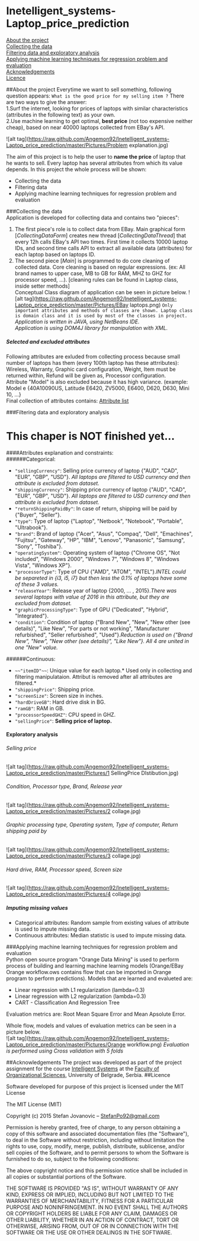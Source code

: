 # Inetelligent_systems-Laptop_price_prediction
   
[About the project](#atp)   
[Collecting the data](#cd)   
[Filtering data and exploratory analysis](#fdea)   
[Applying machine learning techniques for regression problem and evaluation](#ml)   
[Acknowledgements](#ack)   
[Licence](#lic)   
   
##<a name="atp"></a>About the project
Everytime we want to sell something, following question appears: `What is the good price for my selling item ?`
There are two ways to give the answer:   
1.Surf the internet, looking for prices of laptops with similar characteristics (attributes in the following text) as your own.   
2.Use machine learning to get optimal, **best price** (not too expensive neither cheap), based on near 40000 laptops collected from EBay's API.
   
![alt tag](https://raw.github.com/Angemon92/Inetelligent_systems-Laptop_price_prediction/master/Pictures/Problem explanation.jpg)   

The aim of this project is to help the user to **name the price** of laptop that he wants to sell. Every laptop has several attributes from which its value depends. 
In this project the whole process will be shown:
* Collecting the data
* Filtering data
* Applying machine learning techniques for regression problem and evaluation

###<a name="cd"></a>Collecting the data   
Application is developed for collecting data and contains two "pieces":   
1. The first piece's role is to collect data from EBay. Main graphical form [*CollectingDataForm*] creates new thread [*CollectingDataThread*] that every 12h calls EBay's API two times. First time it collects 10000 laptop IDs, and second time calls API to extract all available data (attributes) for each laptop based on laptops ID.   
2. The second piece [*Main*] is programmed to do core cleaning of collected data. Core cleaning is based on regular expressions. (ex: All brand names to upper case, MB to GB for RAM, MHZ to GHZ for processor speed, ...). [cleaning rules can be found in Laptop class, inside setter methods]   
Conceptual Class diagram of application can be seen in picture below.
![alt tag](https://raw.github.com/Angemon92/Inetelligent_systems-Laptop_price_prediction/master/Pictures/EBay laptops.png)
`Only important attributes and methods of classes are shown. Laptop class is domain class and it is used by most of the classes in project.`   
*Application is written in JAVA, using NetBeans IDE.*   
*Application is using DOM4J library for manipulation with XML.*
   
##### Selected  and excluded attributes
Following attributes are exluded from collecting process because small number of laptops has them (every 100th laptop has these attrributes): Wireless, Warranty, Graphic card configuration, Weight, Item must be returned within, Refund will be given as, Processor configuration.     
Attribute "Model" is also excluded because it has high variance. (example: Model e {40A10090US, Latitude E6420, ZV5000, E6400, D620, D630, Mini 10, ...}   
Final collection of attributes contains: [Attribute list](#al)

###<a name="fdea"></a>Filtering data and exploratory analysis
# This chaper is NOT finished yet...   
####<a name="al"></a>Attributes explanation and constraints:     
######Categorical:   
* `"sellingCurrency"`: Selling price currency of laptop {"AUD", "CAD", "EUR", "GBP", "USD"}. *All laptops are filtered to USD currency and then attribute is excluded from dataset.* 
* `"shippingCurrency"`: Shipping price currency of laptop {"AUD", "CAD", "EUR", "GBP", "USD"}. *All laptops are filtered to USD currency and then attribute is excluded from dataset.*
* `"returnShippingPaidBy"`: In case of return, shipping will be paid by {"Buyer", "Seller"}.
* `"type"`: Type of laptop {"Laptop", "Netbook", "Notebook", "Portable", "Ultrabook"}.
* `"brand"`: Brand of laptop {"Acer", "Asus", "Compaq", "Dell", "Emachines", "Fujitsu", "Gateway", "HP", "IBM", "Lenovo", "Panasonic", "Samsung", "Sony", "Toshiba"}.
* `"operatingSystem"`: Operating system of laptop {"Chrome OS", "Not included", "Windows 2000", "Windows 7", "Windows 8", "Windows Vista", "Windows XP"}.
* `"processorType"`: Type of CPU {"AMD", "ATOM", "INTEL"}.*INTEL could be separeted in {i3, i5, i7} but then less the 0.1% of laptops have some of these 3 values.*
* `"releaseYear"`: Release year of laptop {2000, ... , 2015}.*There was several laptops with value of 2016 in this attribute, but they are excluded from dataset.*
* `"graphicProcessingType"`: Type of GPU {"Dedicated", "Hybrid", "Integrated"}.
* `"condition"`: Condition of laptop {"Brand New", "New", "New other (see details)", "Like New", "For parts or not working", "Manufacturer refurbished", "Seller refurbished", "Used"}.*Reduction is used on {"Brand New", "New", "New other (see details)", "Like New"}. All 4 are united in one "New" value.*  

######Continuous:   
* `~~"itemID"~~`: Unique value for each laptop.* Used only in collecting and filtering manipulataion. Attribut is removed after all attributes are filtered.*
* `"shippingPrice"`: Shipping price. 
* `"screenSize"`: Screen size in inches.
* `"hardDriveGB"`: Hard drive disk in BG.
* `"ramGB"`: RAM in GB.
* `"processorSpeedGHZ"`: CPU speed in GHZ.
* `"sellingPrice"`: **Selling price of laptop.**
   
#### Exploratory analysis
###### Selling price
![alt tag](https://raw.github.com/Angemon92/Inetelligent_systems-Laptop_price_prediction/master/Pictures/1 SellingPrice DIstibution.jpg)
   
###### Condition, Processor type, Brand, Release year
![alt tag](https://raw.github.com/Angemon92/Inetelligent_systems-Laptop_price_prediction/master/Pictures/2 collage.jpg)
###### Graphic processing type, Operating system, Type of computer, Return shipping paid by
![alt tag](https://raw.github.com/Angemon92/Inetelligent_systems-Laptop_price_prediction/master/Pictures/3 collage.jpg)
   
###### Hard drive, RAM, Processor speed, Screen size
![alt tag](https://raw.github.com/Angemon92/Inetelligent_systems-Laptop_price_prediction/master/Pictures/4 collage.jpg)
   
##### Imputing missing values
* Categorical attributes: Random sample from existing values of attribute is used to impute missing data.
* Continuous attributes: Median statistic is used to impute missing data.
   
###<a name="ml"></a>Applying machine learning techniques for regression problem and evaluation   
Python open source program "Orange Data Mining" is used to perform process of building and learning machine learning  models (Orange/EBay Orange workflow.ows contains flow that can be imported in Orange program to perform predictions). Models that are learned and evalueted are:   
* Linear regression with L1 regularization (lambda=0.3)
* Linear regression with L2 regularization (lambda=0.3)
* CART - Classification And Regression Tree
   
Evaluation metrics are: Root Mean Square Error and Mean Apsolute Error.
   
Whole flow, models and values of evaluation metrics can be seen in a picture below.   
![alt tag](https://raw.github.com/Angemon92/Inetelligent_systems-Laptop_price_prediction/master/Pictures/Orange workflow.png)
*Evaluation is performed using Cross validation with 5 folds*
   
##<a name="ack"></a>Acknowledgements
The project was developed as part of the project assignment for the course <a href="http://is.fon.rs">Intelligent Systems</a> at the <a href="http://fon.rs">Faculty of Organizational Sciences</a>, University of Belgrade, Serbia.
##<a name="lic"></a>Licence

Software developed for purpose of this project is licensed under the MIT License

The MIT License (MIT)

Copyright (c) 2015 Stefan Jovanovic – StefanPo92@gmail.com

Permission is hereby granted, free of charge, to any person obtaining a copy of this software and associated documentation files (the "Software"), to deal in the Software without restriction, including without limitation the rights to use, copy, modify, merge, publish, distribute, sublicense, and/or sell copies of the Software, and to permit persons to whom the Software is furnished to do so, subject to the following conditions:

The above copyright notice and this permission notice shall be included in all copies or substantial portions of the Software.

THE SOFTWARE IS PROVIDED "AS IS", WITHOUT WARRANTY OF ANY KIND, EXPRESS OR IMPLIED, INCLUDING BUT NOT LIMITED TO THE WARRANTIES OF MERCHANTABILITY, FITNESS FOR A PARTICULAR PURPOSE AND NONINFRINGEMENT. IN NO EVENT SHALL THE AUTHORS OR COPYRIGHT HOLDERS BE LIABLE FOR ANY CLAIM, DAMAGES OR OTHER LIABILITY, WHETHER IN AN ACTION OF CONTRACT, TORT OR OTHERWISE, ARISING FROM, OUT OF OR IN CONNECTION WITH THE SOFTWARE OR THE USE OR OTHER DEALINGS IN THE SOFTWARE.

